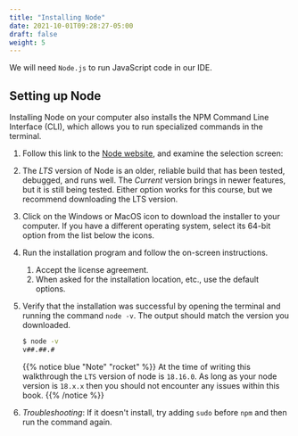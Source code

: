 ```yaml
---
title: "Installing Node"
date: 2021-10-01T09:28:27-05:00
draft: false
weight: 5
---
```


We will need `Node.js` to run JavaScript code in our IDE.

## Setting up Node
<!-- TODO: Link to terminal chapter -->
Installing Node on your computer also installs the NPM Command Line Interface (CLI), which allows you to run specialized commands in the terminal.

1. Follow this link to the [Node website](https://nodejs.org/en/download/), and examine the selection screen:

1. The *LTS* version of Node is an older, reliable build that has been tested, debugged, and runs well. The *Current* version brings in newer features, but it is still being tested. Either option works for this course, but we recommend downloading the LTS version.

1. Click on the Windows or MacOS icon to download the installer to your computer. If you have a different operating system, select its 64-bit option from the list below the icons.

1. Run the installation program and follow the on-screen instructions.
   1. Accept the license agreement.
   1. When asked for the installation location, etc., use the default options.

1. Verify that the installation was successful by opening the terminal and running the command `node -v`. The output should match the version you downloaded.

   ```bash
   $ node -v
   v##.##.#
   ```

   {{% notice blue "Note" "rocket" %}} 
   At the time of writing this walkthrough the `LTS` version of node is `18.16.0`. As long as your node version is `18.x.x` then you should not encounter any issues within this book.
   {{% /notice %}}


1. _Troubleshooting_: If it doesn't install, try adding `sudo` before `npm` and then run the command again.